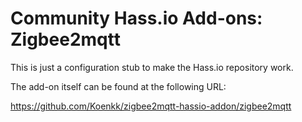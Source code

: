 # Community Hass.io Add-ons: Zigbee2mqtt

This is just a configuration stub to make the Hass.io repository work.

The add-on itself can be found at the following URL:

<https://github.com/Koenkk/zigbee2mqtt-hassio-addon/zigbee2mqtt>
